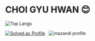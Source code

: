 # CHOI GYU HWAN 😊
![Top Langs](https://github-readme-stats.vercel.app/api/top-langs/?username=Gyuffy&layout=compact)  

[![Solved.ac Profile](http://mazassumnida.wtf/api/v2/generate_badge?boj=kkb360)](https://solved.ac/kkb360/)
&nbsp;
![mazandi profile](http://mazandi.herokuapp.com/api?handle=kkb360&theme=warm)
